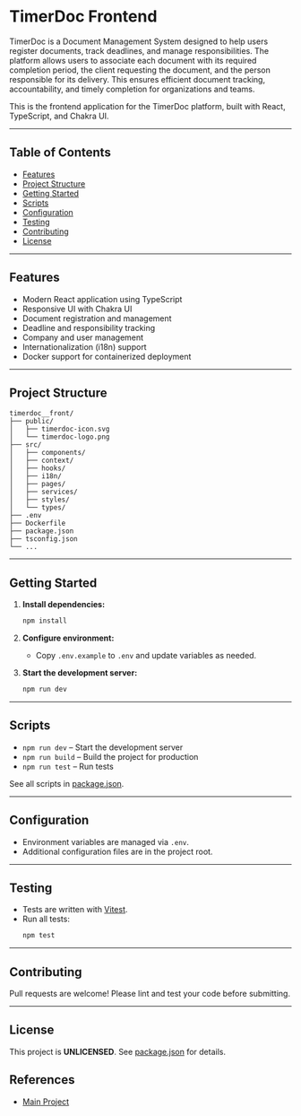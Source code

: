 # TimerDoc Frontend

TimerDoc is a Document Management System designed to help users register documents, track deadlines, and manage responsibilities. The platform allows users to associate each document with its required completion period, the client requesting the document, and the person responsible for its delivery. This ensures efficient document tracking, accountability, and timely completion for organizations and teams.

This is the frontend application for the TimerDoc platform, built with React, TypeScript, and Chakra UI.

---

## Table of Contents

- [Features](#features)
- [Project Structure](#project-structure)
- [Getting Started](#getting-started)
- [Scripts](#scripts)
- [Configuration](#configuration)
- [Testing](#testing)
- [Contributing](#contributing)
- [License](#license)

---

## Features

- Modern React application using TypeScript
- Responsive UI with Chakra UI
- Document registration and management
- Deadline and responsibility tracking
- Company and user management
- Internationalization (i18n) support
- Docker support for containerized deployment

---

## Project Structure

```
timerdoc__front/
├── public/
│   ├── timerdoc-icon.svg
│   └── timerdoc-logo.png
├── src/
│   ├── components/
│   ├── context/
│   ├── hooks/
│   ├── i18n/
│   ├── pages/
│   ├── services/
│   ├── styles/
│   └── types/
├── .env
├── Dockerfile
├── package.json
├── tsconfig.json
└── ...
```

---

## Getting Started

1. **Install dependencies:**
   ```sh
   npm install
   ```

2. **Configure environment:**
   - Copy `.env.example` to `.env` and update variables as needed.

3. **Start the development server:**
   ```sh
   npm run dev
   ```

---

## Scripts

- `npm run dev` – Start the development server
- `npm run build` – Build the project for production
- `npm run test` – Run tests

See all scripts in [package.json](./package.json).

---

## Configuration

- Environment variables are managed via `.env`.
- Additional configuration files are in the project root.

---

## Testing

- Tests are written with [Vitest](https://vitest.dev/).
- Run all tests:
  ```sh
  npm test
  ```

---

## Contributing

Pull requests are welcome! Please lint and test your code before submitting.

---

## License

This project is **UNLICENSED**. See [package.json](./package.json) for details.

## References

- [Main Project](https://github.com/ricardoponcio/TimerDoc)
